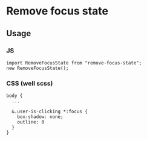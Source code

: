 # Remove focus state

## Usage
### JS
```
import RemoveFocusState from "remove-focus-state";
new RemoveFocusState();
```

### CSS (well scss)
```
body {
  ...
  
  &.user-is-clicking *:focus {
    box-shadow: none;
    outline: 0
  }
}
```

